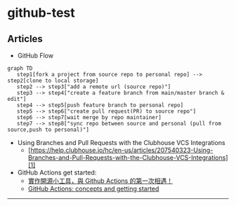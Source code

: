 # github-test

## Articles

- GitHub Flow
```mermaid
graph TD
   step1[fork a project from source repo to personal repo] --> step2[clone to local storage]
   step2 --> step3["add a remote url (source repo)"]
   step3 --> step4["create a feature branch from main/master branch & edit"]
   step4 --> step5[push feature branch to personal repo]
   step5 --> step6["create pull request(PR) to source repo"]
   step6 --> step7[wait merge by repo maintainer]
   step7 --> step8["sync repo between source and personal (pull from source,push to personal)"]
```

- Using Branches and Pull Requests with the Clubhouse VCS Integrations
  - [https://help.clubhouse.io/hc/en-us/articles/207540323-Using-Branches-and-Pull-Requests-with-the-Clubhouse-VCS-Integrations][1]
- GitHub Actions get started:
  - [實作開源小工具，與 Github Actions 的第一次相遇！][0]
  - [GitHub Actions: concepts and getting started][2]

---
[comment]: <> (references)
[0]:https://medium.com/starbugs/%E5%AF%A6%E4%BD%9C%E9%96%8B%E6%BA%90%E5%B0%8F%E5%B7%A5%E5%85%B7-%E8%88%87-github-actions-%E7%9A%84%E7%AC%AC%E4%B8%80%E6%AC%A1%E7%9B%B8%E9%81%87-3dd2d70eeb
[1]:https://help.clubhouse.io/hc/en-us/articles/207540323-Using-Branches-and-Pull-Requests-with-the-Clubhouse-VCS-Integrations
[2]:https://medium.com/@pao.pa/github-actions-concepts-and-getting-started-7c0b02842dc1
